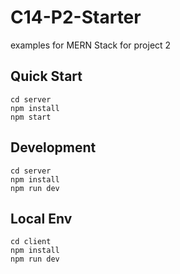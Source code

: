 # C14-P2-Starter
examples for MERN Stack for project 2

## Quick Start
```
cd server
npm install
npm start
```

## Development
```
cd server
npm install
npm run dev
```

## Local Env
```
cd client
npm install
npm run dev
```